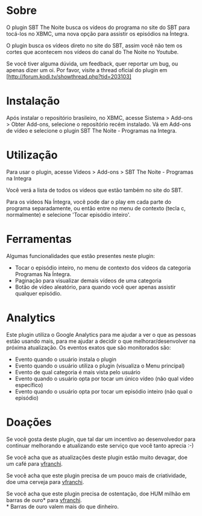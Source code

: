# Sobre

O plugin SBT The Noite busca os vídeos do programa no site do SBT para tocá-los no XBMC, uma nova opção para assistir os episódios na Íntegra.

O plugin busca os vídeos direto no site do SBT, assim você não tem os cortes que acontecem nos vídeos 
do canal do The Noite no Youtube.

Se você tiver alguma dúvida, um feedback, quer reportar um bug, ou apenas dizer um oi. Por favor, visite a thread oficial do plugin em [http://forum.kodi.tv/showthread.php?tid=203103]

# Instalação

Após instalar o repositório brasileiro, no XBMC, acesse Sistema > Add-ons > Obter Add-ons, selecione
o repositório recém instalado. Vá em Add-ons de vídeo e selecione o plugin SBT The Noite - Programas 
na Integra.

# Utilização

Para usar o plugin, acesse Videos > Add-ons > SBT The Noite - Programas na Integra

Você verá a lista de todos os vídeos que estão também no site do SBT. 

Para os vídeos Na Íntegra, você pode dar o play em cada parte do programa separadamente, 
ou então entre no menu de contexto (tecla c, normalmente) e selecione 'Tocar episódio inteiro'.

# Ferramentas

Algumas funcionalidades que estão presentes neste plugin:

* Tocar o episódio inteiro, no menu de contexto dos vídeos da categoria Programas Na Íntegra.
* Paginação para visualizar demais vídeos de uma categoria
* Botão de vídeo aleatório, para quando você quer apenas assistir qualquer episódio.

# Analytics

Este plugin utiliza o Google Analytics para me ajudar a ver o que as pessoas estão usando mais, para me ajudar a decidir o que melhorar/desenvolver na próxima atualização. Os eventos exatos que são monitorados são:

* Evento quando o usuário instala o plugin
* Evento quando o usuário utiliza o plugin (visualiza o Menu principal)
* Evento de qual categoria é mais vista pelo usuário
* Evento quando o usuário opta por tocar um único vídeo (não qual vídeo específico)
* Evento quando o usuário opta por tocar um episódio inteiro (não qual o episódio)

# Doações

Se você gosta deste plugin, que tal dar um incentivo ao desenvolvedor para continuar melhorando
e atualizando este serviço que você tanto aprecia :-)

Se você acha que as atualizações deste plugin estão muito devagar, doe um café para [vfranchi](https://www.paypal.com/cgi-bin/webscr?cmd=_s-xclick&hosted_button_id=VAVLZEHSKPF6L).

Se você acha que este plugin precisa de um pouco mais de criatividade, doe uma cerveja para [vfranchi](https://www.paypal.com/cgi-bin/webscr?cmd=_s-xclick&hosted_button_id=VAVLZEHSKPF6L).

Se você acha que este plugin precisa de ostentação, doe HUM milhão em barras de ouro\* para [vfranchi](https://www.paypal.com/cgi-bin/webscr?cmd=_s-xclick&hosted_button_id=VAVLZEHSKPF6L).  
\* Barras de ouro valem mais do que dinheiro.